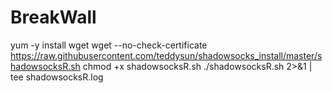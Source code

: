 # BreakWall
yum -y install wget  wget --no-check-certificate https://raw.githubusercontent.com/teddysun/shadowsocks_install/master/shadowsocksR.sh  chmod +x shadowsocksR.sh  ./shadowsocksR.sh 2>&amp;1 | tee shadowsocksR.log
